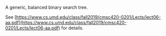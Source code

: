 A generic, balanced binary search tree.

See [https://www.cs.umd.edu/class/fall2019/cmsc420-0201/Lects/lect06-aa.pdf](https://www.cs.umd.edu/class/fall2019/cmsc420-0201/Lects/lect06-aa.pdf) for details.
